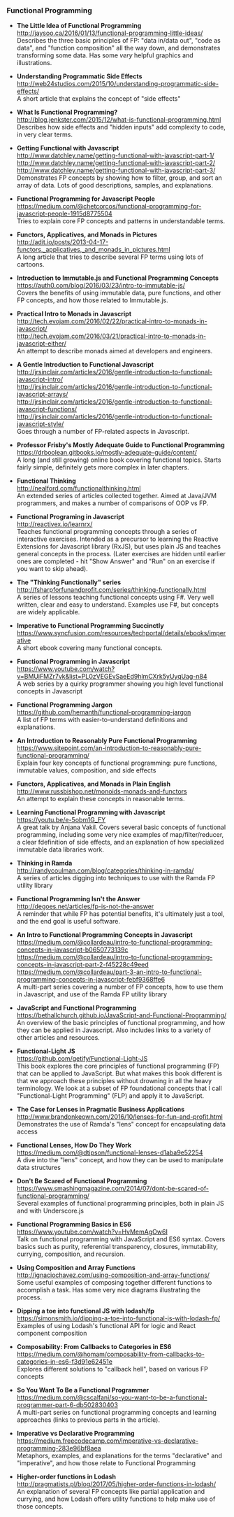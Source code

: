 ### Functional Programming

 - **The Little Idea of Functional Programming**  
   http://jaysoo.ca/2016/01/13/functional-programming-little-ideas/  
   Describes the three basic principles of FP: "data in/data out", "code as data", and "function composition" all the way down, and demonstrates transforming some data.  Has some _very_ helpful graphics and illustrations.
   
- **Understanding Programmatic Side Effects**  
  http://web24studios.com/2015/10/understanding-programmatic-side-effects/  
  A short article that explains the concept of "side effects"
  
- **What Is Functional Programming?**  
  http://blog.jenkster.com/2015/12/what-is-functional-programming.html  
  Describes how side effects and "hidden inputs" add complexity to code, in very clear terms.

- **Getting Functional with Javascript**  
  http://www.datchley.name/getting-functional-with-javascript-part-1/  
  http://www.datchley.name/getting-functional-with-javascript-part-2/  
  http://www.datchley.name/getting-functional-with-javascript-part-3/  
  Demonstrates FP concepts by showing how to filter, group, and sort an array of data.  Lots of good descriptions, samples, and explanations.

- **Functional Programming for Javascript People**  
  https://medium.com/@chetcorcos/functional-programming-for-javascript-people-1915d8775504  
  Tries to explain core FP concepts and patterns in understandable terms.

- **Functors, Applicatives, and Monads in Pictures**  
  http://adit.io/posts/2013-04-17-functors,_applicatives,_and_monads_in_pictures.html  
  A long article that tries to describe several FP terms using lots of cartoons.

- **Introduction to Immutable.js and Functional Programming Concepts**  
  https://auth0.com/blog/2016/03/23/intro-to-immutable-js/  
  Covers the benefits of using immutable data, pure functions, and other FP concepts, and how those related to Immutable.js.
  
- **Practical Intro to Monads in Javascript**  
  http://tech.evojam.com/2016/02/22/practical-intro-to-monads-in-javascript/  
  http://tech.evojam.com/2016/03/21/practical-intro-to-monads-in-javascript-either/  
  An attempt to describe monads aimed at developers and engineers.
  
- **A Gentle Introduction to Functional Javascript**  
  http://jrsinclair.com/articles/2016/gentle-introduction-to-functional-javascript-intro/  
  http://jrsinclair.com/articles/2016/gentle-introduction-to-functional-javascript-arrays/  
  http://jrsinclair.com/articles/2016/gentle-introduction-to-functional-javascript-functions/  
  http://jrsinclair.com/articles/2016/gentle-introduction-to-functional-javascript-style/  
  Goes through a number of FP-related aspects in Javascript.

- **Professor Frisby's Mostly Adequate Guide to Functional Programming**  
  https://drboolean.gitbooks.io/mostly-adequate-guide/content/  
  A long (and still growing) online book covering functional topics.  Starts fairly simple, definitely gets more complex in later chapters.
  
- **Functional Thinking**  
  http://nealford.com/functionalthinking.html  
  An extended series of articles collected together.  Aimed at Java/JVM programmers, and makes a number of comparisons of OOP vs FP.

- **Functional Programing in Javascript**  
  http://reactivex.io/learnrx/  
  Teaches functional programming concepts through a series of interactive exercises.  Intended as a precursor to learning the Reactive Extensions for Javascript library (RxJS), but uses plain JS and teaches general concepts in the process.  (Later exercises are hidden until earlier ones are completed - hit "Show Answer" and "Run" on an exercise if you want to skip ahead).
  
- **The "Thinking Functionally" series**  
  http://fsharpforfunandprofit.com/series/thinking-functionally.html  
  A series of lessons teaching functional concepts using F#.  Very well written, clear and easy to understand.  Examples use F#, but concepts are widely applicable.

- **Imperative to Functional Programming Succinctly**  
  https://www.syncfusion.com/resources/techportal/details/ebooks/imperative  
  A short ebook covering many functional concepts.
  
- **Functional Programming in Javascript**  
  https://www.youtube.com/watch?v=BMUiFMZr7vk&list=PL0zVEGEvSaeEd9hlmCXrk5yUyqUag-n84  
  A web series by a quirky programmer showing you high level functional concepts in Javascript
  
- **Functional Programming Jargon**  
  https://github.com/hemanth/functional-programming-jargon  
  A list of FP terms with easier-to-understand definitions and explanations.
  
- **An Introduction to Reasonably Pure Functional Programming**  
  https://www.sitepoint.com/an-introduction-to-reasonably-pure-functional-programming/  
  Explain four key concepts of functional programming: pure functions, immutable values, composition, and side effects
  
- **Functors, Applicatives, and Monads in Plain English**  
  http://www.russbishop.net/monoids-monads-and-functors  
  An attempt to explain these concepts in reasonable terms.

- **Learning Functional Programming with Javascript**  
  https://youtu.be/e-5obm1G_FY  
  A great talk by Anjana Vakil.  Covers several basic concepts of functional programming, including some very nice examples of map/filter/reducer, a clear fdefinition of side effects, and an explanation of how specialized immutable data libraries work.

- **Thinking in Ramda**  
  http://randycoulman.com/blog/categories/thinking-in-ramda/  
  A series of articles digging into techniques to use with the Ramda FP utility library
  
- **Functional Programming Isn't the Answer**  
  http://degoes.net/articles/fp-is-not-the-answer  
  A reminder that while FP has potential benefits, it's ultimately just a tool, and the end goal is useful software.
  
- **An Intro to Functional Programming Concepts in Javascript**  
  https://medium.com/@collardeau/intro-to-functional-programming-concepts-in-javascript-b0650773139c  
  https://medium.com/@collardeau/intro-to-functional-programming-concepts-in-javascript-part-2-f45228c49eed  
  https://medium.com/@collardeau/part-3-an-intro-to-functional-programming-concepts-in-javascript-febf9368ffe6  
  A multi-part series covering a number of FP concepts, how to use them in Javascript, and use of the Ramda FP utility library
  
- **JavaScript and Functional Programming**  
  https://bethallchurch.github.io/JavaScript-and-Functional-Programming/  
  An overview of the basic principles of functional programming, and how they can be applied in Javascript.  Also includes links to a variety of other articles and resources.
  
- **Functional-Light JS**  
  https://github.com/getify/Functional-Light-JS  
  This book explores the core principles of functional programming (FP) that can be applied to JavaScript. But what makes this book different is that we approach these principles without drowning in all the heavy terminology. We look at a subset of FP foundational concepts that I call "Functional-Light Programming" (FLP) and apply it to JavaScript.
 
- **The Case for Lenses in Pragmatic Business Applications**  
  http://www.brandonkeown.com/2016/10/lenses-for-fun-and-profit.html  
   Demonstrates the use of Ramda's "lens" concept for encapsulating data access
   
- **Functional Lenses, How Do They Work**  
  https://medium.com/@dtipson/functional-lenses-d1aba9e52254  
  A dive into the "lens" concept, and how they can be used to manipulate data structures
   
- **Don't Be Scared of Functional Programming**  
  https://www.smashingmagazine.com/2014/07/dont-be-scared-of-functional-programming/  
  Several examples of functional programming principles, both in plain JS and with Underscore.js


- **Functional Programming Basics in ES6**  
  https://www.youtube.com/watch?v=HvMemAgOw6I  
  Talk on functional programming with JavaScript and ES6 syntax. Covers basics such as purity, referential transparency, closures, immutability, currying, composition, and recursion.

  
- **Using Composition and Array Functions**  
  http://ignaciochavez.com/using-composition-and-array-functions/  
  Some useful examples of composing together different functions to accomplish a task.  Has some very nice diagrams illustrating the process.
  
- **Dipping a toe into functional JS with lodash/fp**  
  https://simonsmith.io/dipping-a-toe-into-functional-js-with-lodash-fp/  
  Examples of using Lodash's functional API for logic and React component composition
  
- **Composability: From Callbacks to Categories in ES6**  
  https://medium.com/@homam/composability-from-callbacks-to-categories-in-es6-f3d91e62451e  
  Explores different solutions to "callback hell", based on various FP concepts


- **So You Want To Be a Functional Programmer**  
  https://medium.com/@cscalfani/so-you-want-to-be-a-functional-programmer-part-6-db502830403  
  A multi-part series on functional programming concepts and learning approaches (links to previous parts in the article).
  
- **Imperative vs Declarative Programming**  
  https://medium.freecodecamp.com/imperative-vs-declarative-programming-283e96bf8aea  
  Metaphors, examples, and explanations for the terms "declarative" and "imperative", and how those relate to Functional Programming
  
- **Higher-order functions in Lodash**  
  http://pragmatists.pl/blog/2017/05/higher-order-functions-in-lodash/  
  An explanation of several FP concepts like partial application and currying, and how Lodash offers utility functions to help make use of those concepts.
